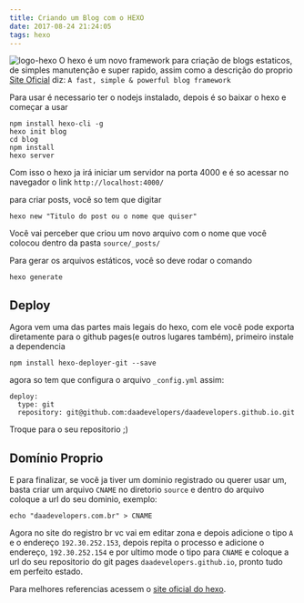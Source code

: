 ```yaml
---
title: Criando um Blog com o HEXO
date: 2017-08-24 21:24:05
tags: hexo
---
```


![logo-hexo](https://hexo.io/icon/apple-touch-icon-114x114.png "Logo Hexo")
O hexo é um novo framework para criação de blogs estaticos, de simples manutenção e super rapido, assim como a descrição do proprio [Site Oficial](https://hexo.io/ "Hexo: Rápido, simples e poderoso") diz: `A fast, simple & powerful blog framework`
<!--more-->
Para usar é necessario ter o nodejs instalado, depois é so baixar o hexo e começar a usar
```
npm install hexo-cli -g
hexo init blog
cd blog
npm install
hexo server
```
Com isso o hexo ja irá iniciar um servidor na porta 4000 e é so acessar no navegador o link `http://localhost:4000/`

para criar posts, você so tem que digitar
```
hexo new "Titulo do post ou o nome que quiser"
```
Você vai perceber que criou um novo arquivo com o nome que você colocou dentro da pasta `source/_posts/`

Para gerar os arquivos estáticos, você so deve rodar o comando
```
hexo generate
```
## Deploy
Agora vem uma das partes mais legais do hexo, com ele você pode exporta diretamente para o github pages(e outros lugares também), primeiro instale a dependencia
```
npm install hexo-deployer-git --save
```
agora so tem que configura o arquivo `_config.yml` assim:
```
deploy:
  type: git
  repository: git@github.com:daadevelopers/daadevelopers.github.io.git
```
Troque para o seu repositorio ;)

## Domínio Proprio
E para finalizar, se você ja tiver um dominio registrado ou querer usar um, basta criar um arquivo `CNAME` no diretorio `source` e dentro do arquivo coloque a url do seu dominio, exemplo:
```
echo "daadevelopers.com.br" > CNAME
```
Agora no site do registro br vc vai em editar zona e depois adicione o tipo `A` e o endereço `192.30.252.153`, depois repita o processo e adicione o endereço, `192.30.252.154` e por ultimo mode o tipo para `CNAME` e coloque a url do seu repositorio do git pages `daadevelopers.github.io`, pronto tudo em perfeito estado.

Para melhores referencias acessem o [site oficial do hexo](https://hexo.io/ "Hexo: Rápido, simples e poderoso").
